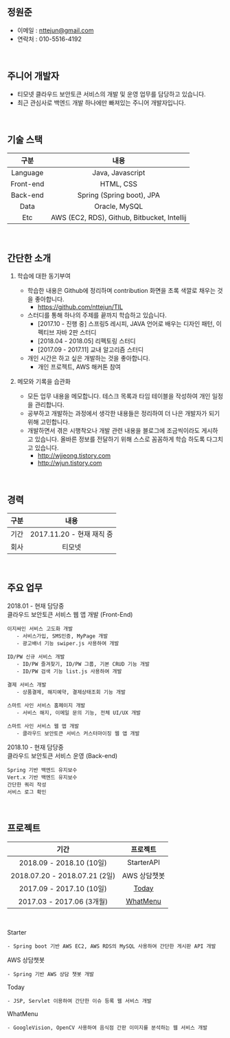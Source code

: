 
## 정원준
- 이메일 : nttejun@gmail.com
- 연락처 : 010-5516-4192

<br>

## 주니어 개발자
- 티모넷 클라우드 보안토큰 서비스의 개발 및 운영 업무를 담당하고 있습니다.
- 최근 관심사로 백엔드 개발 하나에만 빠져있는 주니어 개발자입니다.

<br>

## 기술 스택
 
| 구분 | 내용 |
| :----: | :----: |
| Language | Java, Javascript |
| Front-end | HTML, CSS |
| Back-end | Spring (Spring boot), JPA |
| Data | Oracle, MySQL |
| Etc | AWS (EC2, RDS), Github, Bitbucket, Intellij |

<br>

## 간단한 소개
1. 학습에 대한 동기부여
    - 학습한 내용은 Github에 정리하며 contribution 화면을 초록 색깔로 채우는 것을 좋아합니다.
        - https://github.com/nttejun/TIL
    - 스터디를 통해 하나의 주제를 끝까지 학습하고 있습니다. 
        - [2017.10 - 진행 중] 스프링5 레시피, JAVA 언어로 배우는 디자인 패턴, 이펙티브 자바 2판 스터디
        - [2018.04 - 2018.05] 리펙토링 스터디
        - [2017.09 - 2017.11] 교내 알고리즘 스터디
    - 개인 시간은 하고 싶은 개발하는 것을 좋아합니다.
        - 개인 프로젝트, AWS 해커톤 참여
        
2. 메모와 기록을 습관화
    - 모든 업무 내용을 메모합니다. 테스크 목록과 타임 테이블을 작성하여 개인 일정을 관리합니다.
    - 공부하고 개발하는 과정에서 생각한 내용들은 정리하여 더 나은 개발자가 되기 위해 고민합니다.
    - 개발하면서 겪은 시행착오나 개발 관련 내용을 블로그에 조금씩이라도 게시하고 있습니다. 올바른 정보를 전달하기 위해 스스로 꼼꼼하게 학습 하도록 다그치고 있습니다.
        - http://wjjeong.tistory.com
        - http://wjun.tistory.com

<br>    

## 경력

| 구분 | 내용 |
| :----: | :----: |
| 기간 | 2017.11.20 - 현재 재직 중 |
| 회사 | 티모넷 |

<br>

## 주요 업무

2018.01 - 현재 담당중 <br>
클라우드 보안토큰 서비스 웹 앱 개발 (Front-End)

    이지싸인 서비스 고도화 개발
       - 서비스가입, SMS인증, MyPage 개발
       - 광고배너 기능 swiper.js 사용하여 개발

    ID/PW 신규 서비스 개발
       - ID/PW 즐겨찾기, ID/PW 그룹, 기본 CRUD 기능 개발
       - ID/PW 검색 기능 list.js 사용하여 개발

    결제 서비스 개발
       - 상품결제, 해지예약, 결제상태조회 기능 개발

    스마트 사인 서비스 홈페이지 개발
       - 서비스 해지, 이메일 문의 기능, 전체 UI/UX 개발

    스마트 사인 서비스 웹 앱 개발
       - 클라우드 보안토큰 서비스 커스터마이징 웹 앱 개발

2018.10 - 현재 담당중 <br>
클라우드 보안토큰 서비스 운영 (Back-end)

    Spring 기반 백엔드 유지보수
    Vert.x 기반 백엔드 유지보수
    간단한 쿼리 작성
    서비스 로그 확인

<br>

## 프로젝트

| 기간 | 프로젝트 |
| :----: | :----: |
| 2018.09 - 2018.10 (10일) | StarterAPI | 
| 2018.07.20 - 2018.07.21 (2일) | AWS 상담챗봇 |
| 2017.09 - 2017.10 (10일) | [Today](https://youtu.be/w9TuLOraEW0) |
| 2017.03 - 2017.06 (3개월) | [WhatMenu](https://youtu.be/eAeVGDenO10) |

<br>

Starter

    - Spring boot 기반 AWS EC2, AWS RDS의 MySQL 사용하여 간단한 게시판 API 개발

AWS 상담챗봇

    - Spring 기반 AWS 상담 챗봇 개발

Today

    - JSP, Servlet 이용하여 간단한 이슈 등록 웹 서비스 개발

WhatMenu

    - GoogleVision, OpenCV 사용하여 음식점 간판 이미지를 분석하는 웹 서비스 개발





